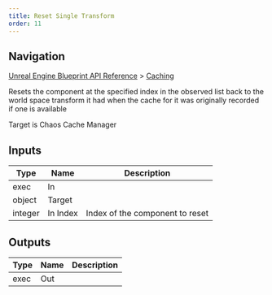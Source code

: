 ```yaml
---
title: Reset Single Transform
order: 11
---
```

## Navigation

[Unreal Engine Blueprint API Reference](https://dev.epicgames.com/documentation/en-us/unreal-engine/BlueprintAPI) > [Caching](https://dev.epicgames.com/documentation/en-us/unreal-engine/BlueprintAPI/Caching)

Resets the component at the specified index in the observed list back to the world space transform it had when the
cache for it was originally recorded if one is available

Target is Chaos Cache Manager

## Inputs

| Type | Name | Description |
| --- | --- | --- |
| exec | In |  |
| object | Target |  |
| integer | In Index | Index of the component to reset |

## Outputs

| Type | Name | Description |
| --- | --- | --- |
| exec | Out |  |
